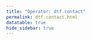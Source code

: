 ```yaml
---
title: "Operator: dtf.contact"
permalink: dtf.contact.html
datatable: true
hide_sidebar: true
---
```


<div>                        <script type="text/javascript">window.PlotlyConfig = {MathJaxConfig: 'local'};</script>
        <script src="https://cdn.plot.ly/plotly-2.4.2.min.js"></script>                <div id="3b192e47-0b61-4515-8860-a7bc78e314ad" class="plotly-graph-div" style="height:100%; width:100%;"></div>            <script type="text/javascript">                                    window.PLOTLYENV=window.PLOTLYENV || {};                                    if (document.getElementById("3b192e47-0b61-4515-8860-a7bc78e314ad")) {                    Plotly.newPlot(                        "3b192e47-0b61-4515-8860-a7bc78e314ad",                        [{"name":"exit probability (%)","type":"scatter","x":["2021-04-08","2021-04-09","2021-04-10","2021-04-11","2021-04-12","2021-04-13","2021-04-14","2021-04-15","2021-04-16","2021-04-17","2021-04-18","2021-04-19","2021-04-20","2021-04-21","2021-04-22","2021-04-23","2021-04-24","2021-04-25","2021-04-26","2021-04-27","2021-04-28","2021-04-29","2021-04-30","2021-05-01","2021-05-02","2021-05-03","2021-05-04","2021-05-05","2021-05-06","2021-05-07","2021-05-08","2021-05-09","2021-05-10","2021-05-11","2021-05-12","2021-05-13","2021-05-14","2021-05-15","2021-05-16","2021-05-17","2021-05-18","2021-05-19","2021-05-20","2021-05-21","2021-05-22","2021-05-23","2021-05-24","2021-05-25","2021-05-26","2021-05-27","2021-05-28","2021-05-29","2021-05-30","2021-05-31","2021-06-01","2021-06-02","2021-06-03","2021-06-04","2021-06-05","2021-06-06","2021-06-07","2021-06-09","2021-06-10","2021-06-11","2021-06-12","2021-06-13","2021-06-14","2021-06-15","2021-06-16","2021-06-17","2021-06-18","2021-06-19","2021-06-20","2021-06-21","2021-06-22","2021-06-23","2021-06-24","2021-06-25","2021-06-26","2021-06-27","2021-06-28","2021-06-29","2021-06-30","2021-07-01","2021-07-02","2021-07-03","2021-07-04","2021-07-05","2021-07-06","2021-07-07","2021-07-08","2021-07-09","2021-07-10","2021-07-11","2021-07-12","2021-07-13","2021-07-14","2021-07-15","2021-07-16","2021-07-17","2021-07-18","2021-07-19","2021-07-20","2021-07-21","2021-07-22","2021-07-23","2021-07-25","2021-07-26","2021-07-27","2021-07-28","2021-07-29","2021-07-30","2021-07-31","2021-08-01","2021-08-02","2021-08-03","2021-08-04","2021-08-05","2021-08-06","2021-08-07","2021-08-08","2021-08-09","2021-08-10","2021-08-11","2021-08-12","2021-08-13","2021-08-14","2021-08-15","2021-08-16","2021-08-17","2021-08-18","2021-08-19","2021-08-20","2021-08-21","2021-08-22","2021-08-24","2021-08-25","2021-08-26","2021-08-27","2021-08-28","2021-08-29","2021-08-30","2021-08-31","2021-09-01","2021-09-02","2021-09-03","2021-09-04","2021-09-05","2021-09-06","2021-09-07","2021-09-09","2021-09-10","2021-09-11","2021-09-12","2021-09-13","2021-09-14","2021-09-15","2021-09-16","2021-09-17","2021-09-18","2021-09-19","2021-09-20","2021-09-21","2021-09-22","2021-09-23","2021-09-24","2021-09-25","2021-09-26","2021-09-27","2021-09-28","2021-09-29","2021-09-30","2021-10-01","2021-10-02","2021-10-03","2021-10-04","2021-10-05","2021-10-06","2021-10-07","2021-10-08","2021-10-09","2021-10-10","2021-10-11","2021-10-12","2021-10-13","2021-10-14","2021-10-15","2021-10-16","2021-10-17","2021-10-18","2021-10-19","2021-10-20","2021-10-21","2021-10-22","2021-10-23","2021-10-25","2021-10-27","2021-10-28","2021-10-29","2021-10-31","2021-11-01","2021-11-02","2021-11-03","2021-11-04","2021-11-05","2021-11-06","2021-11-07","2021-11-08","2021-11-09","2021-11-10","2021-11-11","2021-11-12","2021-11-13","2021-11-14","2021-11-15","2021-11-16","2021-11-17","2021-11-19","2021-11-20","2021-11-21","2021-11-22","2021-11-23","2021-11-24","2021-11-25","2021-11-27","2021-11-28","2021-11-29","2021-11-30","2021-12-01","2021-12-02","2021-12-03","2021-12-04","2021-12-05","2021-12-06","2021-12-07","2021-12-08","2021-12-09","2021-12-10","2021-12-11","2021-12-12","2021-12-13","2021-12-14","2021-12-15","2021-12-16","2021-12-17","2021-12-18","2021-12-19","2021-12-20","2021-12-21","2021-12-22","2021-12-23","2021-12-25","2021-12-26","2021-12-27","2021-12-28","2021-12-29","2021-12-30","2021-12-31","2022-01-01","2022-01-02","2022-01-03","2022-01-04","2022-01-05","2022-01-06","2022-01-07","2022-01-08","2022-01-09","2022-01-10","2022-01-11","2022-01-12","2022-01-13","2022-01-14","2022-01-15","2022-01-16","2022-01-17","2022-01-18","2022-01-19","2022-01-20","2022-01-21","2022-01-22","2022-01-23","2022-01-24","2022-01-25","2022-01-26","2022-01-27","2022-01-28","2022-01-29","2022-01-30","2022-01-31","2022-02-01","2022-02-02","2022-02-03","2022-02-04","2022-02-05","2022-02-06","2022-02-07","2022-02-08","2022-02-09","2022-02-10","2022-02-11","2022-02-12","2022-02-13","2022-02-14","2022-02-15","2022-02-16","2022-02-17","2022-02-18","2022-02-19","2022-02-20","2022-02-21","2022-02-22","2022-02-23","2022-02-24","2022-02-25","2022-02-26","2022-02-27","2022-02-28","2022-03-01","2022-03-02","2022-03-03","2022-03-04","2022-03-06","2022-03-07","2022-03-08","2022-03-09"],"xaxis":"x","y":[0.0,0.0,0.0,0.0,0.0,0.0,0.0,0.0,0.0,0.0,0.0,0.0,0.0,0.0,0.0,0.0,0.0,0.0,0.0,0.0,0.0,0.0,0.0,0.0,0.0,0.0,0.0,0.0,0.0,0.0,0.0,0.0,0.0,0.0,0.0,0.0,0.0,0.0,0.0,0.0,0.0,0.0,0.0,0.0,0.0,0.0,0.0,0.0,0.0,0.0,0.0,0.0,0.0,0.0,0.0,0.0,0.0,0.0,0.0,0.0,0.0,0.0,0.0,0.0,0.0,0.0,0.0,0.0,0.0,0.0,0.0,0.0,0.0,0.0,0.0,0.0,0.0,0.0,0.0,0.0,0.0,0.0,0.0,0.0,0.0,0.0,0.0,0.0,0.0,0.0,0.0,0.0,0.0,0.0,0.0,0.0,0.0,0.0,0.0,0.0,0.0,0.0,0.0,0.0,0.0,0.0,0.0,0.0,0.0,0.0,0.0,0.0,0.0,0.0,0.0,0.0,0.0,0.0,0.0,0.0,0.0,0.0,0.0,0.0,0.0,0.0,0.0,0.0,0.0,0.0,0.0,0.0,0.0,0.0,0.0,0.0,0.0,0.0,0.0,0.0,0.0,0.0,0.0,0.0,0.0,0.0,0.0,0.0,0.0,0.0,0.0,0.0,0.0,0.0,0.0,0.0,0.0,0.0,0.0,0.0,0.0,0.0,0.0,0.0,0.0,0.0,0.0,0.0,0.0,0.0,0.0,0.0,0.0,0.0,0.0,0.0,0.0,0.0,0.0,0.0,0.0,0.0,0.0,0.0,0.0,0.0,0.0,0.0,0.0,0.0,0.0,0.0,0.0,0.0,0.0,0.0,0.0,0.0,0.0,0.0,0.0,0.0,0.0,0.0,0.0,0.0,0.0,0.0,0.0,0.0,0.0,0.0,0.0,0.0,0.0,0.0,0.0,0.0,0.0,0.0,0.0,0.0,0.0,0.0,0.0,0.0,0.0,0.0,0.0,0.0,0.0,0.0,0.0,0.0,0.0,0.0,0.0,0.0,0.0,0.0,0.0,0.0,0.0,0.0,0.0,0.0,0.0,0.0,0.0,0.0,0.0,0.0,0.0,0.0,0.0,0.0,0.0,0.0,0.0,0.0,0.0,0.0,0.0,0.0,0.0,0.0,0.0,0.0,0.0,0.0,0.0,0.0,0.0,0.0,0.0,0.0,0.0,0.0,0.0,0.0,0.0,0.0,0.0,0.0,0.0,0.0,0.0,0.0,0.0,0.0,0.0,0.0,0.0,0.0,0.0,0.0,0.0,0.0,0.0,0.0,0.0,0.0,0.0,0.0,0.0,0.0,0.0,0.0,0.0,0.0,0.0,0.0,0.0,0.0,0.0,0.0,0.0,0.0,0.0,0.0,0.0,0.0,0.0,0.0,0.0],"yaxis":"y"},{"name":"guard probability (%)","type":"scatter","x":["2021-04-08","2021-04-09","2021-04-10","2021-04-11","2021-04-12","2021-04-13","2021-04-14","2021-04-15","2021-04-16","2021-04-17","2021-04-18","2021-04-19","2021-04-20","2021-04-21","2021-04-22","2021-04-23","2021-04-24","2021-04-25","2021-04-26","2021-04-27","2021-04-28","2021-04-29","2021-04-30","2021-05-01","2021-05-02","2021-05-03","2021-05-04","2021-05-05","2021-05-06","2021-05-07","2021-05-08","2021-05-09","2021-05-10","2021-05-11","2021-05-12","2021-05-13","2021-05-14","2021-05-15","2021-05-16","2021-05-17","2021-05-18","2021-05-19","2021-05-20","2021-05-21","2021-05-22","2021-05-23","2021-05-24","2021-05-25","2021-05-26","2021-05-27","2021-05-28","2021-05-29","2021-05-30","2021-05-31","2021-06-01","2021-06-02","2021-06-03","2021-06-04","2021-06-05","2021-06-06","2021-06-07","2021-06-09","2021-06-10","2021-06-11","2021-06-12","2021-06-13","2021-06-14","2021-06-15","2021-06-16","2021-06-17","2021-06-18","2021-06-19","2021-06-20","2021-06-21","2021-06-22","2021-06-23","2021-06-24","2021-06-25","2021-06-26","2021-06-27","2021-06-28","2021-06-29","2021-06-30","2021-07-01","2021-07-02","2021-07-03","2021-07-04","2021-07-05","2021-07-06","2021-07-07","2021-07-08","2021-07-09","2021-07-10","2021-07-11","2021-07-12","2021-07-13","2021-07-14","2021-07-15","2021-07-16","2021-07-17","2021-07-18","2021-07-19","2021-07-20","2021-07-21","2021-07-22","2021-07-23","2021-07-25","2021-07-26","2021-07-27","2021-07-28","2021-07-29","2021-07-30","2021-07-31","2021-08-01","2021-08-02","2021-08-03","2021-08-04","2021-08-05","2021-08-06","2021-08-07","2021-08-08","2021-08-09","2021-08-10","2021-08-11","2021-08-12","2021-08-13","2021-08-14","2021-08-15","2021-08-16","2021-08-17","2021-08-18","2021-08-19","2021-08-20","2021-08-21","2021-08-22","2021-08-24","2021-08-25","2021-08-26","2021-08-27","2021-08-28","2021-08-29","2021-08-30","2021-08-31","2021-09-01","2021-09-02","2021-09-03","2021-09-04","2021-09-05","2021-09-06","2021-09-07","2021-09-09","2021-09-10","2021-09-11","2021-09-12","2021-09-13","2021-09-14","2021-09-15","2021-09-16","2021-09-17","2021-09-18","2021-09-19","2021-09-20","2021-09-21","2021-09-22","2021-09-23","2021-09-24","2021-09-25","2021-09-26","2021-09-27","2021-09-28","2021-09-29","2021-09-30","2021-10-01","2021-10-02","2021-10-03","2021-10-04","2021-10-05","2021-10-06","2021-10-07","2021-10-08","2021-10-09","2021-10-10","2021-10-11","2021-10-12","2021-10-13","2021-10-14","2021-10-15","2021-10-16","2021-10-17","2021-10-18","2021-10-19","2021-10-20","2021-10-21","2021-10-22","2021-10-23","2021-10-25","2021-10-27","2021-10-28","2021-10-29","2021-10-31","2021-11-01","2021-11-02","2021-11-03","2021-11-04","2021-11-05","2021-11-06","2021-11-07","2021-11-08","2021-11-09","2021-11-10","2021-11-11","2021-11-12","2021-11-13","2021-11-14","2021-11-15","2021-11-16","2021-11-17","2021-11-19","2021-11-20","2021-11-21","2021-11-22","2021-11-23","2021-11-24","2021-11-25","2021-11-27","2021-11-28","2021-11-29","2021-11-30","2021-12-01","2021-12-02","2021-12-03","2021-12-04","2021-12-05","2021-12-06","2021-12-07","2021-12-08","2021-12-09","2021-12-10","2021-12-11","2021-12-12","2021-12-13","2021-12-14","2021-12-15","2021-12-16","2021-12-17","2021-12-18","2021-12-19","2021-12-20","2021-12-21","2021-12-22","2021-12-23","2021-12-25","2021-12-26","2021-12-27","2021-12-28","2021-12-29","2021-12-30","2021-12-31","2022-01-01","2022-01-02","2022-01-03","2022-01-04","2022-01-05","2022-01-06","2022-01-07","2022-01-08","2022-01-09","2022-01-10","2022-01-11","2022-01-12","2022-01-13","2022-01-14","2022-01-15","2022-01-16","2022-01-17","2022-01-18","2022-01-19","2022-01-20","2022-01-21","2022-01-22","2022-01-23","2022-01-24","2022-01-25","2022-01-26","2022-01-27","2022-01-28","2022-01-29","2022-01-30","2022-01-31","2022-02-01","2022-02-02","2022-02-03","2022-02-04","2022-02-05","2022-02-06","2022-02-07","2022-02-08","2022-02-09","2022-02-10","2022-02-11","2022-02-12","2022-02-13","2022-02-14","2022-02-15","2022-02-16","2022-02-17","2022-02-18","2022-02-19","2022-02-20","2022-02-21","2022-02-22","2022-02-23","2022-02-24","2022-02-25","2022-02-26","2022-02-27","2022-02-28","2022-03-01","2022-03-02","2022-03-03","2022-03-04","2022-03-06","2022-03-07","2022-03-08","2022-03-09"],"xaxis":"x","y":[0.0,0.0,0.0,0.0,0.0,0.0,0.0,0.0,0.0,0.0,0.0,0.03,0.03,0.17,0.17,0.18,0.17,0.17,0.32,0.32,0.36,0.4,0.41,0.42,0.45,0.45,0.43,0.33,0.34,0.31,0.34,0.33,0.32,0.31,0.28,0.27,0.27,0.27,0.28,0.4,0.39,0.43,0.43,0.46,0.44,0.43,0.43,0.48,0.48,0.45,0.72,0.73,0.73,0.78,0.79,0.74,0.74,0.76,0.78,0.93,1.03,0.99,0.85,0.84,0.84,0.88,1.09,1.06,1.08,1.03,1.03,0.97,0.97,0.99,0.94,0.87,0.84,0.79,0.8,0.83,0.95,1.09,1.16,1.21,1.13,1.12,0.87,0.85,0.85,0.89,0.91,0.91,0.89,0.93,0.93,0.93,1.0,1.03,1.01,1.03,1.05,1.01,1.04,1.06,1.1,1.12,1.11,1.1,1.12,1.1,1.17,1.29,1.43,1.44,1.46,1.35,1.2,1.16,1.16,1.08,1.1,1.05,1.07,1.05,1.11,1.3,1.36,1.45,1.47,1.37,1.28,1.49,1.5,1.59,1.56,1.54,1.59,1.59,1.57,1.59,1.55,1.48,1.54,1.48,1.47,1.47,1.48,1.42,1.36,1.42,1.45,1.45,1.45,1.42,1.41,1.42,1.41,1.45,1.44,1.39,1.4,1.35,1.32,1.29,1.34,1.27,1.26,1.24,1.23,1.24,1.26,1.38,1.43,1.41,1.32,1.39,1.42,1.28,1.43,1.35,1.36,1.42,1.33,1.45,1.43,1.47,1.53,1.54,1.53,1.46,1.49,1.49,1.53,1.5,1.48,1.44,1.46,1.49,1.47,1.66,1.63,1.65,1.68,1.64,1.67,1.62,1.62,1.63,1.77,1.75,1.77,1.66,1.74,1.85,1.89,1.88,1.86,1.69,1.66,1.69,1.72,1.68,1.65,1.63,1.58,1.59,1.53,1.43,1.37,1.44,1.39,1.38,1.47,1.66,1.59,1.57,1.57,1.51,1.49,1.49,1.48,1.5,1.25,1.54,1.52,1.53,1.52,1.54,1.56,1.55,1.54,1.53,1.51,1.53,1.53,1.53,1.58,1.58,1.59,1.62,1.62,1.62,1.56,1.55,1.49,1.36,1.33,1.36,1.37,1.36,1.38,1.37,1.35,1.36,1.53,1.6,1.68,1.67,1.71,1.71,1.7,1.64,1.7,1.7,1.67,1.63,1.62,1.58,1.54,1.56,1.55,1.57,1.62,1.61,1.57,1.6,1.48,1.51,1.52,1.5,1.51,1.52,1.27,1.3,1.34,1.36,1.36,1.37,1.34,1.35,1.35,1.38,1.37,1.38,1.41,1.4,1.46,1.43,1.42,1.44,1.45,1.41,1.42,1.39,1.38],"yaxis":"y"},{"name":"advertised bandwidth","type":"scatter","x":["2021-04-08","2021-04-09","2021-04-10","2021-04-11","2021-04-12","2021-04-13","2021-04-14","2021-04-15","2021-04-16","2021-04-17","2021-04-18","2021-04-19","2021-04-20","2021-04-21","2021-04-22","2021-04-23","2021-04-24","2021-04-25","2021-04-26","2021-04-27","2021-04-28","2021-04-29","2021-04-30","2021-05-01","2021-05-02","2021-05-03","2021-05-04","2021-05-05","2021-05-06","2021-05-07","2021-05-08","2021-05-09","2021-05-10","2021-05-11","2021-05-12","2021-05-13","2021-05-14","2021-05-15","2021-05-16","2021-05-17","2021-05-18","2021-05-19","2021-05-20","2021-05-21","2021-05-22","2021-05-23","2021-05-24","2021-05-25","2021-05-26","2021-05-27","2021-05-28","2021-05-29","2021-05-30","2021-05-31","2021-06-01","2021-06-02","2021-06-03","2021-06-04","2021-06-05","2021-06-06","2021-06-07","2021-06-09","2021-06-10","2021-06-11","2021-06-12","2021-06-13","2021-06-14","2021-06-15","2021-06-16","2021-06-17","2021-06-18","2021-06-19","2021-06-20","2021-06-21","2021-06-22","2021-06-23","2021-06-24","2021-06-25","2021-06-26","2021-06-27","2021-06-28","2021-06-29","2021-06-30","2021-07-01","2021-07-02","2021-07-03","2021-07-04","2021-07-05","2021-07-06","2021-07-07","2021-07-08","2021-07-09","2021-07-10","2021-07-11","2021-07-12","2021-07-13","2021-07-14","2021-07-15","2021-07-16","2021-07-17","2021-07-18","2021-07-19","2021-07-20","2021-07-21","2021-07-22","2021-07-23","2021-07-25","2021-07-26","2021-07-27","2021-07-28","2021-07-29","2021-07-30","2021-07-31","2021-08-01","2021-08-02","2021-08-03","2021-08-04","2021-08-05","2021-08-06","2021-08-07","2021-08-08","2021-08-09","2021-08-10","2021-08-11","2021-08-12","2021-08-13","2021-08-14","2021-08-15","2021-08-16","2021-08-17","2021-08-18","2021-08-19","2021-08-20","2021-08-21","2021-08-22","2021-08-24","2021-08-25","2021-08-26","2021-08-27","2021-08-28","2021-08-29","2021-08-30","2021-08-31","2021-09-01","2021-09-02","2021-09-03","2021-09-04","2021-09-05","2021-09-06","2021-09-07","2021-09-09","2021-09-10","2021-09-11","2021-09-12","2021-09-13","2021-09-14","2021-09-15","2021-09-16","2021-09-17","2021-09-18","2021-09-19","2021-09-20","2021-09-21","2021-09-22","2021-09-23","2021-09-24","2021-09-25","2021-09-26","2021-09-27","2021-09-28","2021-09-29","2021-09-30","2021-10-01","2021-10-02","2021-10-03","2021-10-04","2021-10-05","2021-10-06","2021-10-07","2021-10-08","2021-10-09","2021-10-10","2021-10-11","2021-10-12","2021-10-13","2021-10-14","2021-10-15","2021-10-16","2021-10-17","2021-10-18","2021-10-19","2021-10-20","2021-10-21","2021-10-22","2021-10-23","2021-10-25","2021-10-27","2021-10-28","2021-10-29","2021-10-31","2021-11-01","2021-11-02","2021-11-03","2021-11-04","2021-11-05","2021-11-06","2021-11-07","2021-11-08","2021-11-09","2021-11-10","2021-11-11","2021-11-12","2021-11-13","2021-11-14","2021-11-15","2021-11-16","2021-11-17","2021-11-19","2021-11-20","2021-11-21","2021-11-22","2021-11-23","2021-11-24","2021-11-25","2021-11-27","2021-11-28","2021-11-29","2021-11-30","2021-12-01","2021-12-02","2021-12-03","2021-12-04","2021-12-05","2021-12-06","2021-12-07","2021-12-08","2021-12-09","2021-12-10","2021-12-11","2021-12-12","2021-12-13","2021-12-14","2021-12-15","2021-12-16","2021-12-17","2021-12-18","2021-12-19","2021-12-20","2021-12-21","2021-12-22","2021-12-23","2021-12-25","2021-12-26","2021-12-27","2021-12-28","2021-12-29","2021-12-30","2021-12-31","2022-01-01","2022-01-02","2022-01-03","2022-01-04","2022-01-05","2022-01-06","2022-01-07","2022-01-08","2022-01-09","2022-01-10","2022-01-11","2022-01-12","2022-01-13","2022-01-14","2022-01-15","2022-01-16","2022-01-17","2022-01-18","2022-01-19","2022-01-20","2022-01-21","2022-01-22","2022-01-23","2022-01-24","2022-01-25","2022-01-26","2022-01-27","2022-01-28","2022-01-29","2022-01-30","2022-01-31","2022-02-01","2022-02-02","2022-02-03","2022-02-04","2022-02-05","2022-02-06","2022-02-07","2022-02-08","2022-02-09","2022-02-10","2022-02-11","2022-02-12","2022-02-13","2022-02-14","2022-02-15","2022-02-16","2022-02-17","2022-02-18","2022-02-19","2022-02-20","2022-02-21","2022-02-22","2022-02-23","2022-02-24","2022-02-25","2022-02-26","2022-02-27","2022-02-28","2022-03-01","2022-03-02","2022-03-03","2022-03-04","2022-03-06","2022-03-07","2022-03-08","2022-03-09"],"xaxis":"x","y":[0.0,0.0,0.03,0.09,0.1,0.17,0.34,0.52,0.65,0.63,0.76,0.93,1.17,1.35,1.42,1.44,1.55,1.59,1.56,1.62,1.69,1.67,1.77,1.78,1.75,1.8,1.77,1.81,1.83,1.82,1.82,1.78,1.52,1.47,1.33,1.56,2.42,2.42,2.45,2.43,2.5,2.39,2.53,2.57,6.18,6.26,6.26,6.27,6.26,3.77,4.48,4.49,4.32,4.33,3.71,3.29,4.16,4.47,4.94,4.86,4.88,3.34,3.33,3.03,3.13,3.19,4.66,4.75,4.79,4.79,4.68,4.08,4.16,4.09,3.99,4.01,4.0,4.18,4.17,4.3,5.25,5.32,5.27,5.01,4.38,3.71,4.4,4.41,4.78,4.87,4.85,4.44,4.37,4.24,4.42,4.42,4.43,4.36,4.39,4.48,4.52,4.49,4.52,4.47,4.48,4.5,4.41,4.39,4.33,4.27,5.67,5.63,5.67,5.71,5.52,5.19,4.74,4.7,4.52,4.45,4.42,4.32,4.29,4.88,5.42,6.95,6.93,7.15,6.99,6.36,6.07,6.17,6.12,6.08,6.07,5.94,5.97,6.08,6.25,6.76,7.68,8.08,8.13,8.25,8.19,7.92,7.83,7.5,6.74,6.65,7.83,7.77,7.71,7.46,6.69,5.92,5.9,5.89,5.82,5.76,5.61,5.58,5.55,5.5,5.41,6.2,6.65,7.21,7.69,7.87,7.98,7.96,7.95,7.57,8.01,7.78,7.54,8.24,8.03,7.79,8.02,7.85,6.63,6.6,6.19,6.02,6.06,6.07,6.07,6.05,5.78,5.83,5.75,5.7,5.65,5.59,5.72,5.71,5.71,5.48,5.26,5.34,5.39,5.41,5.4,5.42,5.32,6.19,6.25,6.29,6.33,6.78,6.86,6.94,6.94,7.12,7.37,10.62,10.62,10.6,10.21,8.49,7.98,7.82,7.26,7.26,7.24,6.82,6.76,6.59,6.53,6.49,6.25,6.28,5.97,5.95,5.87,5.77,5.66,5.76,6.06,6.27,6.57,6.62,6.65,6.68,6.75,6.83,6.87,6.95,7.0,7.09,7.17,7.18,7.24,7.23,7.27,7.41,7.38,7.41,7.54,7.32,7.18,6.95,6.92,6.91,7.02,6.91,6.89,6.92,6.96,6.93,7.05,7.12,7.29,7.46,7.5,7.5,7.51,7.49,7.35,7.45,7.5,7.57,7.5,7.42,7.34,7.21,7.08,7.16,7.28,7.37,7.22,7.24,7.09,7.04,6.8,6.8,6.75,6.7,6.79,6.78,6.85,6.95,7.03,7.05,7.05,7.01,5.82,5.76,5.92,5.92,5.96,6.04,6.04,5.98,5.84,5.84,5.86,5.81,5.78,5.77,5.74,5.75,5.64],"yaxis":"y2"}],                        {"hovermode":"x","template":{"data":{"bar":[{"error_x":{"color":"#2a3f5f"},"error_y":{"color":"#2a3f5f"},"marker":{"line":{"color":"#E5ECF6","width":0.5},"pattern":{"fillmode":"overlay","size":10,"solidity":0.2}},"type":"bar"}],"barpolar":[{"marker":{"line":{"color":"#E5ECF6","width":0.5},"pattern":{"fillmode":"overlay","size":10,"solidity":0.2}},"type":"barpolar"}],"carpet":[{"aaxis":{"endlinecolor":"#2a3f5f","gridcolor":"white","linecolor":"white","minorgridcolor":"white","startlinecolor":"#2a3f5f"},"baxis":{"endlinecolor":"#2a3f5f","gridcolor":"white","linecolor":"white","minorgridcolor":"white","startlinecolor":"#2a3f5f"},"type":"carpet"}],"choropleth":[{"colorbar":{"outlinewidth":0,"ticks":""},"type":"choropleth"}],"contour":[{"colorbar":{"outlinewidth":0,"ticks":""},"colorscale":[[0.0,"#0d0887"],[0.1111111111111111,"#46039f"],[0.2222222222222222,"#7201a8"],[0.3333333333333333,"#9c179e"],[0.4444444444444444,"#bd3786"],[0.5555555555555556,"#d8576b"],[0.6666666666666666,"#ed7953"],[0.7777777777777778,"#fb9f3a"],[0.8888888888888888,"#fdca26"],[1.0,"#f0f921"]],"type":"contour"}],"contourcarpet":[{"colorbar":{"outlinewidth":0,"ticks":""},"type":"contourcarpet"}],"heatmap":[{"colorbar":{"outlinewidth":0,"ticks":""},"colorscale":[[0.0,"#0d0887"],[0.1111111111111111,"#46039f"],[0.2222222222222222,"#7201a8"],[0.3333333333333333,"#9c179e"],[0.4444444444444444,"#bd3786"],[0.5555555555555556,"#d8576b"],[0.6666666666666666,"#ed7953"],[0.7777777777777778,"#fb9f3a"],[0.8888888888888888,"#fdca26"],[1.0,"#f0f921"]],"type":"heatmap"}],"heatmapgl":[{"colorbar":{"outlinewidth":0,"ticks":""},"colorscale":[[0.0,"#0d0887"],[0.1111111111111111,"#46039f"],[0.2222222222222222,"#7201a8"],[0.3333333333333333,"#9c179e"],[0.4444444444444444,"#bd3786"],[0.5555555555555556,"#d8576b"],[0.6666666666666666,"#ed7953"],[0.7777777777777778,"#fb9f3a"],[0.8888888888888888,"#fdca26"],[1.0,"#f0f921"]],"type":"heatmapgl"}],"histogram":[{"marker":{"pattern":{"fillmode":"overlay","size":10,"solidity":0.2}},"type":"histogram"}],"histogram2d":[{"colorbar":{"outlinewidth":0,"ticks":""},"colorscale":[[0.0,"#0d0887"],[0.1111111111111111,"#46039f"],[0.2222222222222222,"#7201a8"],[0.3333333333333333,"#9c179e"],[0.4444444444444444,"#bd3786"],[0.5555555555555556,"#d8576b"],[0.6666666666666666,"#ed7953"],[0.7777777777777778,"#fb9f3a"],[0.8888888888888888,"#fdca26"],[1.0,"#f0f921"]],"type":"histogram2d"}],"histogram2dcontour":[{"colorbar":{"outlinewidth":0,"ticks":""},"colorscale":[[0.0,"#0d0887"],[0.1111111111111111,"#46039f"],[0.2222222222222222,"#7201a8"],[0.3333333333333333,"#9c179e"],[0.4444444444444444,"#bd3786"],[0.5555555555555556,"#d8576b"],[0.6666666666666666,"#ed7953"],[0.7777777777777778,"#fb9f3a"],[0.8888888888888888,"#fdca26"],[1.0,"#f0f921"]],"type":"histogram2dcontour"}],"mesh3d":[{"colorbar":{"outlinewidth":0,"ticks":""},"type":"mesh3d"}],"parcoords":[{"line":{"colorbar":{"outlinewidth":0,"ticks":""}},"type":"parcoords"}],"pie":[{"automargin":true,"type":"pie"}],"scatter":[{"marker":{"colorbar":{"outlinewidth":0,"ticks":""}},"type":"scatter"}],"scatter3d":[{"line":{"colorbar":{"outlinewidth":0,"ticks":""}},"marker":{"colorbar":{"outlinewidth":0,"ticks":""}},"type":"scatter3d"}],"scattercarpet":[{"marker":{"colorbar":{"outlinewidth":0,"ticks":""}},"type":"scattercarpet"}],"scattergeo":[{"marker":{"colorbar":{"outlinewidth":0,"ticks":""}},"type":"scattergeo"}],"scattergl":[{"marker":{"colorbar":{"outlinewidth":0,"ticks":""}},"type":"scattergl"}],"scattermapbox":[{"marker":{"colorbar":{"outlinewidth":0,"ticks":""}},"type":"scattermapbox"}],"scatterpolar":[{"marker":{"colorbar":{"outlinewidth":0,"ticks":""}},"type":"scatterpolar"}],"scatterpolargl":[{"marker":{"colorbar":{"outlinewidth":0,"ticks":""}},"type":"scatterpolargl"}],"scatterternary":[{"marker":{"colorbar":{"outlinewidth":0,"ticks":""}},"type":"scatterternary"}],"surface":[{"colorbar":{"outlinewidth":0,"ticks":""},"colorscale":[[0.0,"#0d0887"],[0.1111111111111111,"#46039f"],[0.2222222222222222,"#7201a8"],[0.3333333333333333,"#9c179e"],[0.4444444444444444,"#bd3786"],[0.5555555555555556,"#d8576b"],[0.6666666666666666,"#ed7953"],[0.7777777777777778,"#fb9f3a"],[0.8888888888888888,"#fdca26"],[1.0,"#f0f921"]],"type":"surface"}],"table":[{"cells":{"fill":{"color":"#EBF0F8"},"line":{"color":"white"}},"header":{"fill":{"color":"#C8D4E3"},"line":{"color":"white"}},"type":"table"}]},"layout":{"annotationdefaults":{"arrowcolor":"#2a3f5f","arrowhead":0,"arrowwidth":1},"autotypenumbers":"strict","coloraxis":{"colorbar":{"outlinewidth":0,"ticks":""}},"colorscale":{"diverging":[[0,"#8e0152"],[0.1,"#c51b7d"],[0.2,"#de77ae"],[0.3,"#f1b6da"],[0.4,"#fde0ef"],[0.5,"#f7f7f7"],[0.6,"#e6f5d0"],[0.7,"#b8e186"],[0.8,"#7fbc41"],[0.9,"#4d9221"],[1,"#276419"]],"sequential":[[0.0,"#0d0887"],[0.1111111111111111,"#46039f"],[0.2222222222222222,"#7201a8"],[0.3333333333333333,"#9c179e"],[0.4444444444444444,"#bd3786"],[0.5555555555555556,"#d8576b"],[0.6666666666666666,"#ed7953"],[0.7777777777777778,"#fb9f3a"],[0.8888888888888888,"#fdca26"],[1.0,"#f0f921"]],"sequentialminus":[[0.0,"#0d0887"],[0.1111111111111111,"#46039f"],[0.2222222222222222,"#7201a8"],[0.3333333333333333,"#9c179e"],[0.4444444444444444,"#bd3786"],[0.5555555555555556,"#d8576b"],[0.6666666666666666,"#ed7953"],[0.7777777777777778,"#fb9f3a"],[0.8888888888888888,"#fdca26"],[1.0,"#f0f921"]]},"colorway":["#636efa","#EF553B","#00cc96","#ab63fa","#FFA15A","#19d3f3","#FF6692","#B6E880","#FF97FF","#FECB52"],"font":{"color":"#2a3f5f"},"geo":{"bgcolor":"white","lakecolor":"white","landcolor":"#E5ECF6","showlakes":true,"showland":true,"subunitcolor":"white"},"hoverlabel":{"align":"left"},"hovermode":"closest","mapbox":{"style":"light"},"paper_bgcolor":"white","plot_bgcolor":"#E5ECF6","polar":{"angularaxis":{"gridcolor":"white","linecolor":"white","ticks":""},"bgcolor":"#E5ECF6","radialaxis":{"gridcolor":"white","linecolor":"white","ticks":""}},"scene":{"xaxis":{"backgroundcolor":"#E5ECF6","gridcolor":"white","gridwidth":2,"linecolor":"white","showbackground":true,"ticks":"","zerolinecolor":"white"},"yaxis":{"backgroundcolor":"#E5ECF6","gridcolor":"white","gridwidth":2,"linecolor":"white","showbackground":true,"ticks":"","zerolinecolor":"white"},"zaxis":{"backgroundcolor":"#E5ECF6","gridcolor":"white","gridwidth":2,"linecolor":"white","showbackground":true,"ticks":"","zerolinecolor":"white"}},"shapedefaults":{"line":{"color":"#2a3f5f"}},"ternary":{"aaxis":{"gridcolor":"white","linecolor":"white","ticks":""},"baxis":{"gridcolor":"white","linecolor":"white","ticks":""},"bgcolor":"#E5ECF6","caxis":{"gridcolor":"white","linecolor":"white","ticks":""}},"title":{"x":0.05},"xaxis":{"automargin":true,"gridcolor":"white","linecolor":"white","ticks":"","title":{"standoff":15},"zerolinecolor":"white","zerolinewidth":2},"yaxis":{"automargin":true,"gridcolor":"white","linecolor":"white","ticks":"","title":{"standoff":15},"zerolinecolor":"white","zerolinewidth":2}}},"xaxis":{"anchor":"y","domain":[0.0,0.94],"rangeselector":{"buttons":[{"count":7,"label":"week","step":"day","stepmode":"backward"},{"count":1,"label":"month","step":"month","stepmode":"backward"},{"count":6,"label":"6 months","step":"month","stepmode":"backward"},{"count":1,"label":"year","step":"year","stepmode":"backward"},{"step":"all"}]}},"yaxis":{"anchor":"x","domain":[0.0,1.0],"rangemode":"nonnegative","ticksuffix":"%","title":{"text":"exit / guard probability"}},"yaxis2":{"anchor":"x","overlaying":"y","rangemode":"nonnegative","side":"right","ticksuffix":" Gbit/s","title":{"text":"advertised bandwidth"}}},                        {"responsive": true}                    )                };                            </script>        </div>

Only proven relays are included in the graph and table. A proven relay claims to be part of a domain
and can be verified to be part of it via the
["well-known" URL or DNS records](https://nusenu.github.io/ContactInfo-Information-Sharing-Specification/#proof).

<div class="datatable-begin"></div>

| Nickname                                                           |   Mbit/s | Exit   | IPv4                                                     | IPv6                                                                                                     | First Seen   | Tor Version   | AS Name                                            |
|:-------------------------------------------------------------------|---------:|:-------|:---------------------------------------------------------|:---------------------------------------------------------------------------------------------------------|:-------------|:--------------|:---------------------------------------------------|
| [DTFNODE61](w/relay/0F2C2C4189F74AE92D61207A610E5BFAF76B8184.html) |       47 | N      | [37.221.66.245](https://stat.ripe.net/37.221.66.245)     | [2001:678:6d4:6020::4dea:102](https://stat.ripe.net/2001:678:6d4:6020::4dea:102)                         | 2021-05-26   | 0.4.6.10      | [ALEXHOST SRL](w/as_number/AS200019)               |
| [DTFNODE17](w/relay/14D75BBFF8627BB485DB794678A8EB5121001424.html) |       30 | N      | [45.90.59.59](https://stat.ripe.net/45.90.59.59)         | [2a05:9406::163](https://stat.ripe.net/2a05:9406::163)                                                   | 2021-04-12   | 0.4.5.10      | [GREEN FLOID LLC](w/as_number/AS204957)            |
| [DTFNODE69](w/relay/1A3247ED0A7298150DAD6A32822B5948AB59F00D.html) |       47 | N      | [37.221.66.253](https://stat.ripe.net/37.221.66.253)     | [2001:678:6d4:6020::4dea:10a](https://stat.ripe.net/2001:678:6d4:6020::4dea:10a)                         | 2021-05-26   | 0.4.6.10      | [ALEXHOST SRL](w/as_number/AS200019)               |
| [DTFNODE14](w/relay/1B7A1DB2A9476B285C5B7CBD0C112BBC07344C78.html) |       60 | N      | [185.99.2.181](https://stat.ripe.net/185.99.2.181)       | None                                                                                                     | 2021-04-11   | 0.4.6.10      | [Globalhost d.o.o.](w/as_number/AS200698)          |
| [DTFNODE68](w/relay/1CCDABC8710679BF30AFC0F973A8B065A2938529.html) |       57 | N      | [37.221.66.252](https://stat.ripe.net/37.221.66.252)     | [2001:678:6d4:6020::4dea:109](https://stat.ripe.net/2001:678:6d4:6020::4dea:109)                         | 2021-05-26   | 0.4.6.10      | [ALEXHOST SRL](w/as_number/AS200019)               |
| [DTFNODE10](w/relay/24AD429565F4B4A4AE9E81F7A4E7B031B1BFC127.html) |       13 | N      | [185.48.248.113](https://stat.ripe.net/185.48.248.113)   | [2a04:b540:3::4](https://stat.ripe.net/2a04:b540:3::4)                                                   | 2021-04-09   | 0.4.5.10      | [eServer s.r.o.](w/as_number/AS61424)              |
| [DTFNODE38](w/relay/3BEEDD97C7B00C4BA417A8FAA22F858465E77EBC.html) |       96 | N      | [82.118.21.102](https://stat.ripe.net/82.118.21.102)     | [2a05:9404::92](https://stat.ripe.net/2a05:9404::92)                                                     | 2021-04-21   | 0.4.5.10      | [GREEN FLOID LLC](w/as_number/AS204957)            |
| [DTFNODE62](w/relay/3D52C0AA82E5D0E265349FC48A4ADC030274C41C.html) |       52 | N      | [37.221.66.246](https://stat.ripe.net/37.221.66.246)     | [2001:678:6d4:6020::4dea:103](https://stat.ripe.net/2001:678:6d4:6020::4dea:103)                         | 2021-05-26   | 0.4.6.10      | [ALEXHOST SRL](w/as_number/AS200019)               |
| [DTFNODE16](w/relay/41200C52FCC0D44D9139AA0931A31B16E868C6FA.html) |       68 | N      | [179.43.145.233](https://stat.ripe.net/179.43.145.233)   | [2a02:29b8:dc01:426:452:9d9c:2c6e:1](https://stat.ripe.net/2a02:29b8:dc01:426:452:9d9c:2c6e:1)           | 2021-04-14   | 0.4.5.10      | [Private Layer INC](w/as_number/AS51852)           |
| [DTFNODE19](w/relay/4E2B3F36412D90A564994BA1FB1B1870CDA229F0.html) |       24 | N      | [45.90.59.61](https://stat.ripe.net/45.90.59.61)         | [2a05:9406::225](https://stat.ripe.net/2a05:9406::225)                                                   | 2021-04-12   | 0.4.5.10      | [GREEN FLOID LLC](w/as_number/AS204957)            |
| [DTFNODE13](w/relay/4EC0E4E3234173F9D7E02EF200D6B748046F90E7.html) |       67 | N      | [185.99.2.173](https://stat.ripe.net/185.99.2.173)       | None                                                                                                     | 2021-04-11   | 0.4.6.10      | [Globalhost d.o.o.](w/as_number/AS200698)          |
| [DTFNODE12](w/relay/514ED340F889012899BDE675451958D1380BB44E.html) |       65 | N      | [185.99.2.124](https://stat.ripe.net/185.99.2.124)       | None                                                                                                     | 2021-04-11   | 0.4.6.10      | [Globalhost d.o.o.](w/as_number/AS200698)          |
| [DTFNODE23](w/relay/52A222DA71A60DF53EB93F4F7BC3F2D5F8038F4F.html) |       23 | N      | [124.217.246.97](https://stat.ripe.net/124.217.246.97)   | None                                                                                                     | 2021-04-17   | 0.4.5.10      | [Shinjiru Technology Sdn Bhd](w/as_number/AS45839) |
| [DTFNODE58](w/relay/53EEA1DDA1919D88F8A3802493230B5C64E87B2D.html) |      108 | N      | [170.231.236.46](https://stat.ripe.net/170.231.236.46)   | [2a0c:b200:f002:1409:1111:1111:1111:1111](https://stat.ripe.net/2a0c:b200:f002:1409:1111:1111:1111:1111) | 2021-11-06   | 0.4.6.10      | [Rack Sphere Hosting S.A.](w/as_number/AS39782)    |
| [DTFNODE04](w/relay/5414065F98A160F630DAE0689973FC66D7EA62E9.html) |        8 | N      | [170.239.86.145](https://stat.ripe.net/170.239.86.145)   | None                                                                                                     | 2021-04-07   | 0.4.5.10      | None                                               |
| [DTFNODE78](w/relay/544230AE556C49CBDE106785FE411EE061598914.html) |       47 | N      | [37.221.65.250](https://stat.ripe.net/37.221.65.250)     | [2001:678:6d4:6010::4dea:101](https://stat.ripe.net/2001:678:6d4:6010::4dea:101)                         | 2021-05-26   | 0.4.6.10      | [ALEXHOST SRL](w/as_number/AS200019)               |
| [DTFNODE36](w/relay/58553BBCAB95DE56BA9F58957C63366A49666493.html) |       13 | N      | [195.123.237.161](https://stat.ripe.net/195.123.237.161) | [2a05:9401:0:acdc::129](https://stat.ripe.net/2a05:9401:0:acdc::129)                                     | 2021-04-21   | 0.4.5.10      | [GREEN FLOID LLC](w/as_number/AS204957)            |
| [DTFNODE77](w/relay/593407978F88E7D2B45045676E7C3792BC2C9998.html) |       44 | N      | [37.221.67.56](https://stat.ripe.net/37.221.67.56)       | [2001:678:6d4:6030::4dea:107](https://stat.ripe.net/2001:678:6d4:6030::4dea:107)                         | 2021-05-26   | 0.4.6.10      | [ALEXHOST SRL](w/as_number/AS200019)               |
| [DTFNODE53](w/relay/684E37D5AC421BFFC91FB415A1CAC81F7EE224A3.html) |      210 | N      | [46.183.217.2](https://stat.ripe.net/46.183.217.2)       | None                                                                                                     | 2021-07-03   | 0.4.5.9       | [DataClub S.A.](w/as_number/AS52048)               |
| [DTFNODE05](w/relay/68C1A25788D99FD4D55765F7354B7535D1D89C17.html) |        9 | N      | [45.236.130.241](https://stat.ripe.net/45.236.130.241)   | None                                                                                                     | 2021-04-07   | 0.4.5.10      | None                                               |
| [DTFNODE24](w/relay/6B65AF5707267AA07AB2D9D106F334AB74813AC6.html) |       21 | N      | [124.217.246.98](https://stat.ripe.net/124.217.246.98)   | None                                                                                                     | 2021-04-17   | 0.4.5.10      | [Shinjiru Technology Sdn Bhd](w/as_number/AS45839) |
| [DTFNODE75](w/relay/6F72987187EB48223995BEFA721755932660D0D7.html) |       47 | N      | [37.221.67.54](https://stat.ripe.net/37.221.67.54)       | [2001:678:6d4:6030::4dea:105](https://stat.ripe.net/2001:678:6d4:6030::4dea:105)                         | 2021-05-26   | 0.4.6.10      | [ALEXHOST SRL](w/as_number/AS200019)               |
| [DTFNODE54](w/relay/712E06F73325801AFC1836B2AFFFFC7CDF6BF939.html) |      152 | N      | [46.183.217.3](https://stat.ripe.net/46.183.217.3)       | None                                                                                                     | 2021-07-05   | 0.4.5.9       | [DataClub S.A.](w/as_number/AS52048)               |
| [DTFNODE73](w/relay/75CCA27E6E9A9D208EF71AE60F43E129428575ED.html) |       60 | N      | [37.221.67.52](https://stat.ripe.net/37.221.67.52)       | [2001:678:6d4:6030::4dea:103](https://stat.ripe.net/2001:678:6d4:6030::4dea:103)                         | 2021-05-26   | 0.4.6.10      | [ALEXHOST SRL](w/as_number/AS200019)               |
| [DTFNODE57](w/relay/79980F9DC7883A681FBE778A74578F7992E0A935.html) |      309 | N      | [170.231.236.76](https://stat.ripe.net/170.231.236.76)   | [2a0c:b200:f002:1409:4444:4444:4444:4444](https://stat.ripe.net/2a0c:b200:f002:1409:4444:4444:4444:4444) | 2021-11-15   | 0.4.6.10      | [Rack Sphere Hosting S.A.](w/as_number/AS39782)    |
| [DTFNODE65](w/relay/7D49F10287F3E946334384083983AE90426C7767.html) |       48 | N      | [37.221.66.249](https://stat.ripe.net/37.221.66.249)     | [2001:678:6d4:6020::4dea:106](https://stat.ripe.net/2001:678:6d4:6020::4dea:106)                         | 2021-05-26   | 0.4.6.10      | [ALEXHOST SRL](w/as_number/AS200019)               |
| [DTFNODE59](w/relay/7FE88A1C74013D54023CC42A0257B7EDEC671F56.html) |      257 | N      | [170.231.236.77](https://stat.ripe.net/170.231.236.77)   | [2a0c:b200:f002:1409:5555:5555:5555:5555](https://stat.ripe.net/2a0c:b200:f002:1409:5555:5555:5555:5555) | 2021-11-15   | 0.4.6.10      | [Rack Sphere Hosting S.A.](w/as_number/AS39782)    |
| [DTFNODE37](w/relay/814DC07B1756E22D181E942FA3EBE92AACE10D81.html) |       93 | N      | [195.123.247.57](https://stat.ripe.net/195.123.247.57)   | [2a05:9403::1f5](https://stat.ripe.net/2a05:9403::1f5)                                                   | 2021-04-21   | 0.4.5.10      | [GREEN FLOID LLC](w/as_number/AS204957)            |
| [DTFNODE63](w/relay/8379C32653958C165A9C210350C1040B26AF9E7B.html) |       52 | N      | [37.221.66.247](https://stat.ripe.net/37.221.66.247)     | [2001:678:6d4:6020::4dea:104](https://stat.ripe.net/2001:678:6d4:6020::4dea:104)                         | 2021-05-26   | 0.4.6.10      | [ALEXHOST SRL](w/as_number/AS200019)               |
| [DTFNODE07](w/relay/83BE40B3058674EEBAE85A04549B14E5F2D9E675.html) |       19 | N      | [185.48.248.184](https://stat.ripe.net/185.48.248.184)   | [2a04:b540:3::3](https://stat.ripe.net/2a04:b540:3::3)                                                   | 2021-04-08   | 0.4.6.10      | [eServer s.r.o.](w/as_number/AS61424)              |
| [DTFNODE71](w/relay/86757446C7978D37DE3B4044BAEB4FDB34FD74CE.html) |       61 | N      | [37.221.67.50](https://stat.ripe.net/37.221.67.50)       | [2001:678:6d4:6030::4dea:101](https://stat.ripe.net/2001:678:6d4:6030::4dea:101)                         | 2021-05-26   | 0.4.6.10      | [ALEXHOST SRL](w/as_number/AS200019)               |
| [DTFNODE18](w/relay/932A6DA8009862B5F78CE6F23271E68427B3371B.html) |       16 | N      | [45.90.59.60](https://stat.ripe.net/45.90.59.60)         | [2a05:9406::111](https://stat.ripe.net/2a05:9406::111)                                                   | 2021-04-12   | 0.4.5.10      | [GREEN FLOID LLC](w/as_number/AS204957)            |
| [DTFNODE70](w/relay/9CF7F42400E96F49697BC6B48FFA4176D5AB785D.html) |       46 | N      | [37.221.66.254](https://stat.ripe.net/37.221.66.254)     | [2001:678:6d4:6020::4dea:10b](https://stat.ripe.net/2001:678:6d4:6020::4dea:10b)                         | 2021-05-26   | 0.4.6.10      | [ALEXHOST SRL](w/as_number/AS200019)               |
| [DTFNODE52](w/relay/9FE96D2EC25CA841D69A0ABD040D45344322A1F9.html) |      289 | N      | [170.231.236.75](https://stat.ripe.net/170.231.236.75)   | [2a0c:b200:f002:1409:3333:3333:3333:3333](https://stat.ripe.net/2a0c:b200:f002:1409:3333:3333:3333:3333) | 2021-11-15   | 0.4.6.10      | [Rack Sphere Hosting S.A.](w/as_number/AS39782)    |
| [DTFNODE56](w/relay/A1F400765D2959DF5EB1AF7A9ECCCE589526D53B.html) |      139 | N      | [46.183.217.5](https://stat.ripe.net/46.183.217.5)       | None                                                                                                     | 2021-07-05   | 0.4.5.9       | [DataClub S.A.](w/as_number/AS52048)               |
| [DTFNODE64](w/relay/A28D6C0BAA9EEBD288713357C46CF6EF081EF673.html) |       44 | N      | [37.221.66.248](https://stat.ripe.net/37.221.66.248)     | [2001:678:6d4:6020::4dea:105](https://stat.ripe.net/2001:678:6d4:6020::4dea:105)                         | 2021-05-26   | 0.4.6.10      | [ALEXHOST SRL](w/as_number/AS200019)               |
| [DTFNODE08](w/relay/AAA77741DFB9E13E8DC9E215A8D364C11225C007.html) |       22 | N      | [185.48.248.105](https://stat.ripe.net/185.48.248.105)   | [2a04:b540:3::5](https://stat.ripe.net/2a04:b540:3::5)                                                   | 2021-04-08   | 0.4.5.10      | [eServer s.r.o.](w/as_number/AS61424)              |
| [DTFNODE32](w/relay/AAD6687B71EDDD12DE38DFEEA1A6B089C91F5EBC.html) |       10 | N      | [91.245.255.4](https://stat.ripe.net/91.245.255.4)       | [2001:ac8:a:6:0:2:2eea:9949](https://stat.ripe.net/2001:ac8:a:6:0:2:2eea:9949)                           | 2021-04-17   | 0.4.5.10      | [M247 Ltd](w/as_number/AS9009)                     |
| [DTFNODE31](w/relay/B0AFEB4056D4C72F466106D19F262017BF4350A4.html) |       24 | N      | [91.245.255.40](https://stat.ripe.net/91.245.255.40)     | [2001:ac8:a:6:0:2:3348:7d15](https://stat.ripe.net/2001:ac8:a:6:0:2:3348:7d15)                           | 2021-04-17   | 0.4.5.10      | [M247 Ltd](w/as_number/AS9009)                     |
| [DTFNODE33](w/relay/BB5F197A5A7364DB2A1C4FBD5D1A92B1149652B9.html) |       12 | N      | [91.245.255.39](https://stat.ripe.net/91.245.255.39)     | [2001:ac8:a:6:0:2:2ecd:fdef](https://stat.ripe.net/2001:ac8:a:6:0:2:2ecd:fdef)                           | 2021-04-17   | 0.4.5.10      | [M247 Ltd](w/as_number/AS9009)                     |
| [DTFNODE21](w/relay/BED41763E99E0DC335ACC350859AD8B3F51F0188.html) |       26 | N      | [45.90.59.63](https://stat.ripe.net/45.90.59.63)         | [2a05:9406::227](https://stat.ripe.net/2a05:9406::227)                                                   | 2021-04-12   | 0.4.5.10      | [GREEN FLOID LLC](w/as_number/AS204957)            |
| [DTFNODE26](w/relay/C0CC9E9F8145F0D83279877677875F583814ACF7.html) |      123 | N      | [91.230.110.146](https://stat.ripe.net/91.230.110.146)   | None                                                                                                     | 2021-04-17   | 0.4.5.10      | [Albanian Hosting SH.P.K.](w/as_number/AS212744)   |
| [DTFNODE34](w/relay/C25DCE3C17E4599C5B5B943D7D5D0CEEADD4D737.html) |       13 | N      | [195.123.237.137](https://stat.ripe.net/195.123.237.137) | [2a05:9401:0:acdc::f3](https://stat.ripe.net/2a05:9401:0:acdc::f3)                                       | 2021-04-21   | 0.4.5.10      | [GREEN FLOID LLC](w/as_number/AS204957)            |
| [DTFNODE15](w/relay/C53F106AB4575156F9AC82434ADE5809A7A43753.html) |       82 | N      | [179.43.141.92](https://stat.ripe.net/179.43.141.92)     | [2a02:29b8:dc01:426:452:9d9c:2c6e:1](https://stat.ripe.net/2a02:29b8:dc01:426:452:9d9c:2c6e:1)           | 2021-04-12   | 0.4.5.10      | [Private Layer INC](w/as_number/AS51852)           |
| [DTFNODE66](w/relay/C677A8940EBCFC9AD2DD2469E230AE07DC53EC8C.html) |       61 | N      | [37.221.66.250](https://stat.ripe.net/37.221.66.250)     | [2001:678:6d4:6020::4dea:107](https://stat.ripe.net/2001:678:6d4:6020::4dea:107)                         | 2021-05-26   | 0.4.6.10      | [ALEXHOST SRL](w/as_number/AS200019)               |
| [DTFNODE40](w/relay/CA45F54BD5C2158EE2E64C9433585EDC84B0E142.html) |      517 | N      | [79.172.193.65](https://stat.ripe.net/79.172.193.65)     | [2a02:730::2110](https://stat.ripe.net/2a02:730::2110)                                                   | 2021-05-07   | 0.4.6.10      | [Deninet KFT](w/as_number/AS29278)                 |
| [DTFNODE22](w/relay/CABD5C3F9DA88FF9465234E7E81938CE35F98500.html) |       17 | N      | [124.217.246.96](https://stat.ripe.net/124.217.246.96)   | None                                                                                                     | 2021-04-17   | 0.4.5.10      | [Shinjiru Technology Sdn Bhd](w/as_number/AS45839) |
| [DTFNODE55](w/relay/CEEFE0794A229295234A0F987FA4B23BA01E73CD.html) |      134 | N      | [46.183.217.4](https://stat.ripe.net/46.183.217.4)       | None                                                                                                     | 2021-07-05   | 0.4.5.9       | [DataClub S.A.](w/as_number/AS52048)               |
| [DTFNODE42](w/relay/D1985D7A513E3F1AFEA961862280B70FE3413971.html) |      355 | N      | [192.166.245.115](https://stat.ripe.net/192.166.245.115) | None                                                                                                     | 2021-05-20   | 0.4.6.10      | [Albanian Hosting SH.P.K.](w/as_number/AS212744)   |
| [DTFNODE29](w/relay/D42C5F6DE9164781C76EF6A59AA58E6DEF6300C9.html) |        9 | N      | [192.166.245.137](https://stat.ripe.net/192.166.245.137) | None                                                                                                     | 2021-04-17   | 0.4.5.10      | [Albanian Hosting SH.P.K.](w/as_number/AS212744)   |
| [DTFNODE20](w/relay/D44EB17F6C89BA4E61387FB39D22BA18E298B409.html) |       31 | N      | [45.90.59.62](https://stat.ripe.net/45.90.59.62)         | [2a05:9406::226](https://stat.ripe.net/2a05:9406::226)                                                   | 2021-04-12   | 0.4.5.10      | [GREEN FLOID LLC](w/as_number/AS204957)            |
| [DTFNODE11](w/relay/D98B7D98C4811988E44D8D96A24302DA58B4462F.html) |       13 | N      | [185.48.248.111](https://stat.ripe.net/185.48.248.111)   | [2a04:b540:3::7](https://stat.ripe.net/2a04:b540:3::7)                                                   | 2021-04-09   | 0.4.5.10      | [eServer s.r.o.](w/as_number/AS61424)              |
| [DTFNODE60](w/relay/DE0831E369161F4D4576131E21F8360778FBC9B9.html) |       58 | N      | [37.221.66.244](https://stat.ripe.net/37.221.66.244)     | [2001:678:6d4:6020::4dea:101](https://stat.ripe.net/2001:678:6d4:6020::4dea:101)                         | 2021-05-26   | 0.4.6.10      | [ALEXHOST SRL](w/as_number/AS200019)               |
| [DTFNODE35](w/relay/E054B6C3A956657740FE95C90696D7A256B9C399.html) |       17 | N      | [195.123.237.148](https://stat.ripe.net/195.123.237.148) | [2a05:9401:0:acdc::122](https://stat.ripe.net/2a05:9401:0:acdc::122)                                     | 2021-04-21   | 0.4.5.10      | [GREEN FLOID LLC](w/as_number/AS204957)            |
| [DTFNODE74](w/relay/E0B1ACEB2020E2AEBDD61D088863A39C5A5153DE.html) |       58 | N      | [37.221.67.53](https://stat.ripe.net/37.221.67.53)       | [2001:678:6d4:6030::4dea:104](https://stat.ripe.net/2001:678:6d4:6030::4dea:104)                         | 2021-05-26   | 0.4.6.10      | [ALEXHOST SRL](w/as_number/AS200019)               |
| [DTFNODE09](w/relay/E627C03B641F3AB576D02443880B48C9A41E16A6.html) |       15 | N      | [185.48.248.101](https://stat.ripe.net/185.48.248.101)   | [2a04:b540:3::6](https://stat.ripe.net/2a04:b540:3::6)                                                   | 2021-04-08   | 0.4.5.10      | [eServer s.r.o.](w/as_number/AS61424)              |
| [DTFNODE51](w/relay/E8A47089467F86E89686AB3279A70B7F0CC38B5F.html) |      309 | N      | [170.231.236.74](https://stat.ripe.net/170.231.236.74)   | [2a0c:b200:f002:1409:2222:2222:2222:2222](https://stat.ripe.net/2a0c:b200:f002:1409:2222:2222:2222:2222) | 2021-11-15   | 0.4.6.10      | [Rack Sphere Hosting S.A.](w/as_number/AS39782)    |
| [DTFNODE67](w/relay/EA677318632B1AEA1DD50752080AA2F8229AC782.html) |       54 | N      | [37.221.66.251](https://stat.ripe.net/37.221.66.251)     | [2001:678:6d4:6020::4dea:108](https://stat.ripe.net/2001:678:6d4:6020::4dea:108)                         | 2021-05-26   | 0.4.6.10      | [ALEXHOST SRL](w/as_number/AS200019)               |
| [DTFNODE30](w/relay/F30254474886DA1F83A3AF2306B6775E65C4B1CE.html) |       14 | N      | [192.166.245.158](https://stat.ripe.net/192.166.245.158) | None                                                                                                     | 2021-04-17   | 0.4.5.10      | [Albanian Hosting SH.P.K.](w/as_number/AS212744)   |
| [DTFNODE72](w/relay/F6247E4CE45231A0B44377FADC8549E82E4FDF5E.html) |       58 | N      | [37.221.67.51](https://stat.ripe.net/37.221.67.51)       | [2001:678:6d4:6030::4dea:102](https://stat.ripe.net/2001:678:6d4:6030::4dea:102)                         | 2021-05-26   | 0.4.6.10      | [ALEXHOST SRL](w/as_number/AS200019)               |
| [DTFNODE46](w/relay/F9AEA07ACE06E8E7D55E10FFBAE037E8C833FA93.html) |      252 | N      | [192.166.245.122](https://stat.ripe.net/192.166.245.122) | None                                                                                                     | 2021-05-20   | 0.4.6.10      | [Albanian Hosting SH.P.K.](w/as_number/AS212744)   |
| [DTFNODE25](w/relay/FC786EE442F4F1BE9022AE8D8407E5B3CAF1278D.html) |       17 | N      | [124.217.246.99](https://stat.ripe.net/124.217.246.99)   | None                                                                                                     | 2021-04-17   | 0.4.5.10      | [Shinjiru Technology Sdn Bhd](w/as_number/AS45839) |
| [DTFNODE44](w/relay/FD0B21E7541FAB76CF77D9CAFE7E6773BCC644EB.html) |      231 | N      | [192.166.245.116](https://stat.ripe.net/192.166.245.116) | None                                                                                                     | 2021-05-20   | 0.4.6.10      | [Albanian Hosting SH.P.K.](w/as_number/AS212744)   |
| [DTFNODE76](w/relay/FDC456B40ABF04ED01C4D2DF62E3E34025FB8DD6.html) |       52 | N      | [37.221.67.55](https://stat.ripe.net/37.221.67.55)       | [2001:678:6d4:6030::4dea:106](https://stat.ripe.net/2001:678:6d4:6030::4dea:106)                         | 2021-05-26   | 0.4.6.10      | [ALEXHOST SRL](w/as_number/AS200019)               |
| [DTFNODE45](w/relay/FEACDB71A51924857DB34E0D9AA93FC81EAC22A0.html) |      293 | N      | [192.166.245.121](https://stat.ripe.net/192.166.245.121) | None                                                                                                     | 2021-05-20   | 0.4.6.10      | [Albanian Hosting SH.P.K.](w/as_number/AS212744)   |

<div class="datatable-end"></div> 